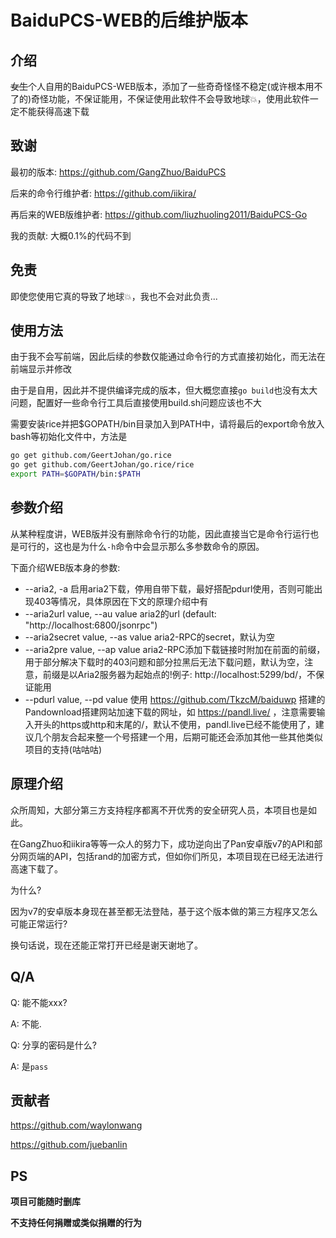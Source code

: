 # BaiduPCS-WEB的后维护版本

## 介绍

~~女生~~个人自用的BaiduPCS-WEB版本，添加了一些奇奇怪怪不稳定(或许根本用不了的)奇怪功能，不保证能用，不保证使用此软件不会导致地球💥，使用此软件一定不能获得高速下载

## 致谢

最初的版本: https://github.com/GangZhuo/BaiduPCS

后来的命令行维护者: https://github.com/iikira/

再后来的WEB版维护者: https://github.com/liuzhuoling2011/BaiduPCS-Go

我的贡献: 大概0.1%的代码不到

## 免责

即使您使用它真的导致了地球💥，我也不会对此负责...

## 使用方法

由于我不会写前端，因此后续的参数仅能通过命令行的方式直接初始化，而无法在前端显示并修改

由于是自用，因此并不提供编译完成的版本，但大概您直接`go build`也没有太大问题，配置好一些命令行工具后直接使用build.sh问题应该也不大

需要安装rice并把$GOPATH/bin目录加入到PATH中，请将最后的export命令放入bash等初始化文件中，方法是

```bash
go get github.com/GeertJohan/go.rice
go get github.com/GeertJohan/go.rice/rice
export PATH=$GOPATH/bin:$PATH
```

## 参数介绍

从某种程度讲，WEB版并没有删除命令行的功能，因此直接当它是命令行运行也是可行的，这也是为什么`-h`命令中会显示那么多参数命令的原因。

下面介绍WEB版本身的参数:

* --aria2, -a                      启用aria2下载，停用自带下载，最好搭配pdurl使用，否则可能出现403等情况，具体原因在下文的原理介绍中有
*  --aria2url value, --au value     aria2的url (default: "http://localhost:6800/jsonrpc")
* --aria2secret value, --as value  aria2-RPC的secret，默认为空
* --aria2pre value, --ap value     aria2-RPC添加下载链接时附加在前面的前缀，用于部分解决下载时的403问题和部分拉黑后无法下载问题，默认为空，注意，前缀是以Aria2服务器为起始点的!例子: http://localhost:5299/bd/，不保证能用
* --pdurl value, --pd value        使用 https://github.com/TkzcM/baiduwp 搭建的Pandownload搭建网站加速下载的网址，如 https://pandl.live/ ，注意需要输入开头的https或http和末尾的/，默认不使用，pandl.live已经不能使用了，建议几个朋友合起来整一个号搭建一个用，后期可能还会添加其他一些其他类似项目的支持(咕咕咕)

## 原理介绍

众所周知，大部分第三方支持程序都离不开优秀的安全研究人员，本项目也是如此。

在GangZhuo和iikira等等一众人的努力下，成功逆向出了Pan安卓版v7的API和部分网页端的API，包括rand的加密方式，但如你们所见，本项目现在已经无法进行高速下载了。

为什么?

因为v7的安卓版本身现在甚至都无法登陆，基于这个版本做的第三方程序又怎么可能正常运行?

换句话说，现在还能正常打开已经是谢天谢地了。

## Q/A

Q: 能不能xxx?

A: 不能.

Q: 分享的密码是什么?

A: 是`pass`

## 贡献者

https://github.com/waylonwang

https://github.com/juebanlin

## PS

**项目可能随时删库**

**不支持任何捐赠或类似捐赠的行为**
